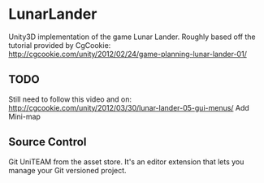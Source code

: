 LunarLander
===========

Unity3D implementation of the game Lunar Lander. Roughly based off the tutorial provided by CgCookie: http://cgcookie.com/unity/2012/02/24/game-planning-lunar-lander-01/

TODO
----
Still need to follow this video and on: http://cgcookie.com/unity/2012/03/30/lunar-lander-05-gui-menus/
Add Mini-map

Source Control
--------------
Git UniTEAM from the asset store. It's an editor extension that lets you manage your Git versioned project.
